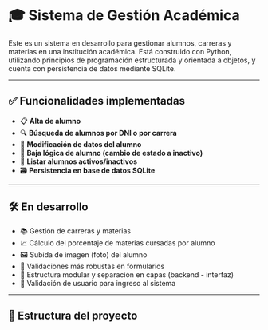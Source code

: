# 🎓 Sistema de Gestión Académica

Este es un sistema en desarrollo para gestionar alumnos, carreras y materias en una institución académica. Está construido con Python, utilizando principios de programación estructurada y orientada a objetos, y cuenta con persistencia de datos mediante SQLite.

---

## ✅ Funcionalidades implementadas

- 📋 **Alta de alumno**
- 🔍 **Búsqueda de alumnos por DNI o por carrera**
- 🔄 **Modificación de datos del alumno**
- 🚫 **Baja lógica de alumno (cambio de estado a inactivo)**
- 🧾 **Listar alumnos activos/inactivos**
- 🗃️ **Persistencia en base de datos SQLite**

---

## 🛠️ En desarrollo

- 📚 Gestión de carreras y materias
- 📈 Cálculo del porcentaje de materias cursadas por alumno
- 🖼️ Subida de imagen (foto) del alumno
- 🧪 Validaciones más robustas en formularios
- 🧱 Estructura modular y separación en capas (backend - interfaz)
- 🔐 Validación de usuario para ingreso al sistema

---

## 📂 Estructura del proyecto

